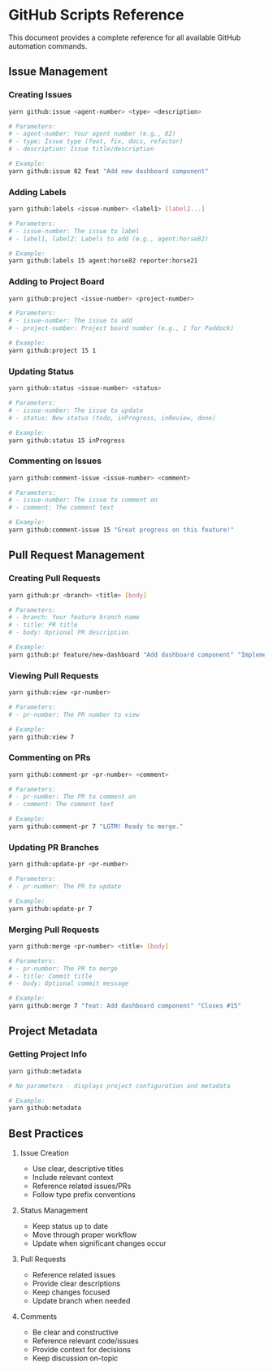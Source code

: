 # GitHub Scripts Reference

This document provides a complete reference for all available GitHub automation commands.

## Issue Management

### Creating Issues
```bash
yarn github:issue <agent-number> <type> <description>

# Parameters:
# - agent-number: Your agent number (e.g., 82)
# - type: Issue type (feat, fix, docs, refactor)
# - description: Issue title/description

# Example:
yarn github:issue 82 feat "Add new dashboard component"
```

### Adding Labels
```bash
yarn github:labels <issue-number> <label1> [label2...]

# Parameters:
# - issue-number: The issue to label
# - label1, label2: Labels to add (e.g., agent:horse82)

# Example:
yarn github:labels 15 agent:horse82 reporter:horse21
```

### Adding to Project Board
```bash
yarn github:project <issue-number> <project-number>

# Parameters:
# - issue-number: The issue to add
# - project-number: Project board number (e.g., 1 for Paddock)

# Example:
yarn github:project 15 1
```

### Updating Status
```bash
yarn github:status <issue-number> <status>

# Parameters:
# - issue-number: The issue to update
# - status: New status (todo, inProgress, inReview, done)

# Example:
yarn github:status 15 inProgress
```

### Commenting on Issues
```bash
yarn github:comment-issue <issue-number> <comment>

# Parameters:
# - issue-number: The issue to comment on
# - comment: The comment text

# Example:
yarn github:comment-issue 15 "Great progress on this feature!"
```

## Pull Request Management

### Creating Pull Requests
```bash
yarn github:pr <branch> <title> [body]

# Parameters:
# - branch: Your feature branch name
# - title: PR title
# - body: Optional PR description

# Example:
yarn github:pr feature/new-dashboard "Add dashboard component" "Implements #15"
```

### Viewing Pull Requests
```bash
yarn github:view <pr-number>

# Parameters:
# - pr-number: The PR number to view

# Example:
yarn github:view 7
```

### Commenting on PRs
```bash
yarn github:comment-pr <pr-number> <comment>

# Parameters:
# - pr-number: The PR to comment on
# - comment: The comment text

# Example:
yarn github:comment-pr 7 "LGTM! Ready to merge."
```

### Updating PR Branches
```bash
yarn github:update-pr <pr-number>

# Parameters:
# - pr-number: The PR to update

# Example:
yarn github:update-pr 7
```

### Merging Pull Requests
```bash
yarn github:merge <pr-number> <title> [body]

# Parameters:
# - pr-number: The PR to merge
# - title: Commit title
# - body: Optional commit message

# Example:
yarn github:merge 7 "feat: Add dashboard component" "Closes #15"
```

## Project Metadata

### Getting Project Info
```bash
yarn github:metadata

# No parameters - displays project configuration and metadata

# Example:
yarn github:metadata
```

## Best Practices

1. Issue Creation
   - Use clear, descriptive titles
   - Include relevant context
   - Reference related issues/PRs
   - Follow type prefix conventions

2. Status Management
   - Keep status up to date
   - Move through proper workflow
   - Update when significant changes occur

3. Pull Requests
   - Reference related issues
   - Provide clear descriptions
   - Keep changes focused
   - Update branch when needed

4. Comments
   - Be clear and constructive
   - Reference relevant code/issues
   - Provide context for decisions
   - Keep discussion on-topic